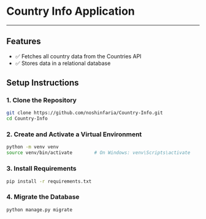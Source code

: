 # Country Info Application

---
## Features

- ✅ Fetches all country data from the Countries API
- ✅ Stores data in a relational database

## Setup Instructions

### 1. Clone the Repository
```bash
git clone https://github.com/noshinfaria/Country-Info.git
cd Country-Info
```
### 2. Create and Activate a Virtual Environment
```bash
python -m venv venv
source venv/bin/activate        # On Windows: venv\Scripts\activate
```
### 3. Install Requirements
```bash
pip install -r requirements.txt
```
### 4. Migrate the Database
```bash
python manage.py migrate
```
